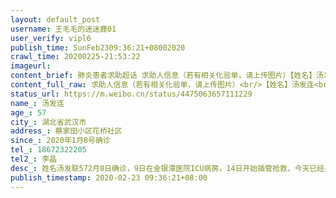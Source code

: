 ```yaml
---
layout: default_post
username: 王毛毛的迷迷鹿01
user_verify: vipl6
publish_time: SunFeb2309:36:21+08002020
crawl_time: 20200225-21:53:22
imageurl: 
content_brief: 肺炎患者求助超话 求助人信息（若有相关化验单，请上传图片）【姓名】汤发连【年龄】57【所在城市】湖北省武汉市【所在小区、社区】蔡家田小区 花桥社区【患病时间】2020年1月8号确诊 【联系方式】18672322205【其他紧急联系人】李晶【病情描述】 姓名汤发联 57 2月8日确诊，9日在金银潭医 ...全文
content_full_raw: 求助人信息（若有相关化验单，请上传图片）<br/>【姓名】汤发连<br/>【年龄】57<br/>【所在城市】湖北省武汉市<br/>【所在小区、社区】蔡家田小区花桥社区<br/>【患病时间】2020年1月8号确诊<br/>【联系方式】18672322205<br/>【其他紧急联系人】李晶<br/>【病情描述】姓名汤发联572月8日确诊，9日在金银潭医院ICU病房，14日开始插管抢救，今天已经是第十天了，医院通知家属急需康复患者的A型血浆，不然后果不堪设想！患者女儿是一名社区工作者，一直在一线工作至今，妈妈生病也无法照料
status_url: https://m.weibo.cn/status/4475063657111229
name_: 汤发连
age_: 57
city_: 湖北省武汉市
address_: 蔡家田小区花桥社区
since_: 2020年1月8号确诊
tel_: 18672322205
tel2_: 李晶
desc_: 姓名汤发联572月8日确诊，9日在金银潭医院ICU病房，14日开始插管抢救，今天已经是第十天了，医院通知家属急需康复患者的A型血浆，不然后果不堪设想！患者女儿是一名社区工作者，一直在一线工作至今，妈妈生病也无法照料
publish_timestamp: 2020-02-23 09:36:21+08:00
---
```

